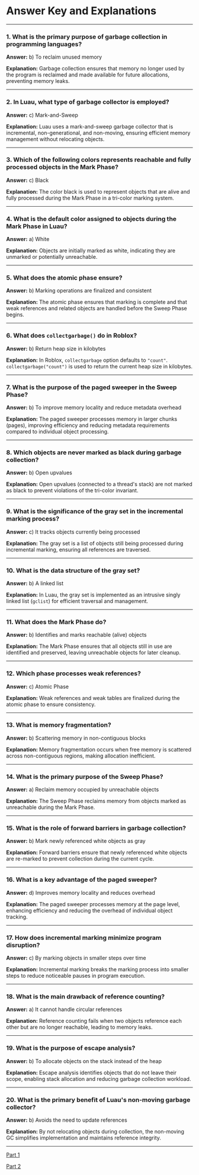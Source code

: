 # **Answer Key and Explanations**

---

### 1. What is the primary purpose of garbage collection in programming languages?  
   
   **Answer:** b) To reclaim unused memory  

   **Explanation:** Garbage collection ensures that memory no longer used by the program is reclaimed and made available for future allocations, preventing memory leaks.

   ---

### 2. In Luau, what type of garbage collector is employed?  

   **Answer:** c) Mark-and-Sweep  

   **Explanation:** Luau uses a mark-and-sweep garbage collector that is incremental, non-generational, and non-moving, ensuring efficient memory management without relocating objects.

   ---

### 3. Which of the following colors represents reachable and fully processed objects in the Mark Phase?  

   **Answer:** c) Black  

   **Explanation:** The color black is used to represent objects that are alive and fully processed during the Mark Phase in a tri-color marking system.

   ---

### 4. What is the default color assigned to objects during the Mark Phase in Luau?  

   **Answer:** a) White  

   **Explanation:** Objects are initially marked as white, indicating they are unmarked or potentially unreachable.

   ---

### 5. What does the **atomic phase** ensure?  

   **Answer:** b) Marking operations are finalized and consistent  

   **Explanation:** The atomic phase ensures that marking is complete and that weak references and related objects are handled before the Sweep Phase begins.

   ---

### 6. What does `collectgarbage()` do in Roblox?  

   **Answer:** b) Return heap size in kilobytes  

   **Explanation:** In Roblox, `collectgarbage` option defaults to `"count"`. `collectgarbage("count")` is used to return the current heap size in kilobytes.

   ---

### 7. What is the purpose of the **paged sweeper** in the Sweep Phase?  

   **Answer:** b) To improve memory locality and reduce metadata overhead  

   **Explanation:** The paged sweeper processes memory in larger chunks (pages), improving efficiency and reducing metadata requirements compared to individual object processing.

   ---

### 8. Which objects are never marked as black during garbage collection?  

   **Answer:** b) Open upvalues  

   **Explanation:** Open upvalues (connected to a thread's stack) are not marked as black to prevent violations of the tri-color invariant.

   ---

### 9. What is the significance of the **gray set** in the incremental marking process?  

   **Answer:** c) It tracks objects currently being processed  

   **Explanation:** The gray set is a list of objects still being processed during incremental marking, ensuring all references are traversed.

   ---

### 10. What is the data structure of the **gray set**?  

   **Answer:** b) A linked list  

   **Explanation:** In Luau, the gray set is implemented as an intrusive singly linked list (`gclist`) for efficient traversal and management.

   ---

### 11. What does the **Mark Phase** do?  

   **Answer:** b) Identifies and marks reachable (alive) objects  

   **Explanation:** The Mark Phase ensures that all objects still in use are identified and preserved, leaving unreachable objects for later cleanup.

   ---

### 12. Which **phase** processes **weak references**?  

   **Answer:** c) Atomic Phase  

   **Explanation:** Weak references and weak tables are finalized during the atomic phase to ensure consistency.

   ---

### 13. What is memory fragmentation?  

   **Answer:** b) Scattering memory in non-contiguous blocks  

   **Explanation:** Memory fragmentation occurs when free memory is scattered across non-contiguous regions, making allocation inefficient.

   ---

### 14. What is the primary purpose of the **Sweep Phase**?

   **Answer:** a) Reclaim memory occupied by unreachable objects  

   **Explanation:** The Sweep Phase reclaims memory from objects marked as unreachable during the Mark Phase.

   ---

### 15. What is the role of **forward barriers** in garbage collection?  

   **Answer:** b) Mark newly referenced white objects as gray  

   **Explanation:** Forward barriers ensure that newly referenced white objects are re-marked to prevent collection during the current cycle.

   ---

### 16. What is a key advantage of the **paged sweeper**?  

   **Answer:** d) Improves memory locality and reduces overhead  

   **Explanation:** The paged sweeper processes memory at the page level, enhancing efficiency and reducing the overhead of individual object tracking.

   ---

### 17. **How does incremental marking minimize program disruption?**  

   **Answer:** c) By marking objects in smaller steps over time  

   **Explanation:** Incremental marking breaks the marking process into smaller steps to reduce noticeable pauses in program execution.

   ---

### 18. What is the main drawback of **reference counting**?  

   **Answer:** a) It cannot handle circular references  

   **Explanation:** Reference counting fails when two objects reference each other but are no longer reachable, leading to memory leaks.

   ---

### 19. What is the purpose of **escape analysis**?  

   **Answer:** b) To allocate objects on the stack instead of the heap  

   **Explanation:** Escape analysis identifies objects that do not leave their scope, enabling stack allocation and reducing garbage collection workload.

   ---

### 20. What is the primary benefit of Luau's **non-moving** garbage collector?  

   **Answer:** b) Avoids the need to update references  

   **Explanation:** By not relocating objects during collection, the non-moving GC simplifies implementation and maintains reference integrity.

---

[Part 1](LuauGarbageCollectionQuizPart1.md)

[Part 2](LuauGarbageCollectionQuizPart2.md)
